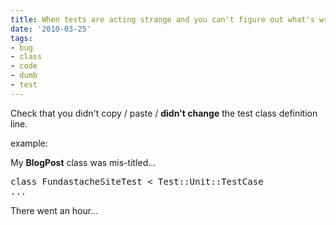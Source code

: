 ```yaml
---
title: When tests are acting strange and you can't figure out what's wrong...
date: '2010-03-25'
tags:
- bug
- class
- code
- dumb
- test
---
```


Check that you didn't copy / paste / <strong>didn't change</strong> the test class definition line.

example:

My <strong>BlogPost</strong> class was mis-titled...
<pre lang='ruby' line='1'>
class FundastacheSiteTest < Test::Unit::TestCase
...
</pre>

There went an hour...
